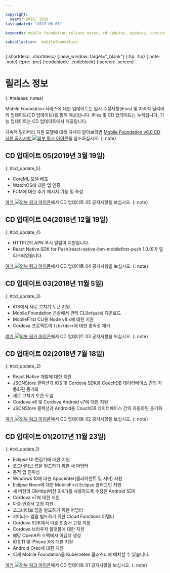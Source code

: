 ```yaml
---

copyright:
  years: 2018, 2019
lastupdated: "2019-06-06"

keywords: mobile foundation release notes, cd updates, updates, continuous delivery updates

subcollection:  mobilefoundation
---
```


{:shortdesc: .shortdesc}
{:new_window: target="_blank"}
{:tip: .tip}
{:note: .note}
{:pre: .pre}
{:codeblock: .codeblock}
{:screen: .screen}

# 릴리스 정보
{: #release_notes}

Mobile Foundation 서비스에 대한 업데이트는 임시 수정사항(iFixs) 및 지속적 딜리버리 업데이트(CD 업데이트)를 통해 제공됩니다. iFixs 및 CD 업데이트는 누적됩니다. 기능 업데이트는 CD 업데이트에서 제공됩니다.

지속적 딜리버리 지원 모델에 대해 자세히 알아보려면 [Mobile Foundation v8.0 CD 지원 공지사항 ![외부 링크 아이콘](../../icons/launch-glyph.svg "외부 링크 아이콘")](https://www-01.ibm.com/common/ssi/ShowDoc.wss?docURL=/common/ssi/rep_ca/0/897/ENUS217-390/index.html&request_locale=en)을 참조하십시오.
{: note}

## CD 업데이트 05(2019년 3월 19일)
{: #cd_update_5}

* CoreML 모델 배포
* WatchOS에 대한 앱 인증
* FCM에 대한 추가 메시지 기능 및 속성

[여기 ![외부 링크 아이콘](../../icons/launch-glyph.svg "외부 링크 아이콘")](https://mobilefirstplatform.ibmcloud.com/blog/2019/03/22/8-0-cd-update-release)에서 CD 업데이트 05 공지사항을 보십시오.
{: note}

## CD 업데이트 04(2018년 12월 19일)
{: #cd_update_4}

* HTTP/2의 APN 푸시 알림이 지원됩니다.
* React Native SDK for Push(react-native-ibm-mobilefirst-push 1.0.0)가 릴리스되었습니다.

[여기 ![외부 링크 아이콘](../../icons/launch-glyph.svg "외부 링크 아이콘")](https://mobilefirstplatform.ibmcloud.com/blog/2018/12/24/8-0-cd-update-release/)에서 CD 업데이트 04 공지사항을 보십시오.
{: note}

## CD 업데이트 03(2018년 11월 5일)
{: #cd_update_3}

* iOS에서 새로 고치기 토큰 지원
* Mobile Foundation 콘솔에서 관리 CLI(`mfpadm`) 다운로드
* MobileFirst CLI용 Node v8.x에 대한 지원
* Cordova 프로젝트의 `libstdc++`에 대한 종속성 제거

[여기 ![외부 링크 아이콘](../../icons/launch-glyph.svg "외부 링크 아이콘")](https://mobilefirstplatform.ibmcloud.com/blog/2018/11/15/8-0-cd-update-release/)에서 CD 업데이트 03 공지사항을 보십시오.
{: note}

## CD 업데이트 02(2018년 7월 18일)
{: #cd_update_2}

* React Native 개발에 대한 지원
* JSONStore 콜렉션과 iOS 및 Cordova SDK용 CouchDB 데이터베이스 간의 자동화된 동기화
* 새로 고치기 토큰 도입
* Cordova v8 및 Cordova Android v7에 대한 지원
* JSONStore 콜렉션과 Android용 CouchDB 데이터베이스 간의 자동화된 동기화

[여기 ![외부 링크 아이콘](../../icons/launch-glyph.svg "외부 링크 아이콘")](https://mobilefirstplatform.ibmcloud.com/blog/2018/07/24/8-0-cd-update-release/)에서 CD 업데이트 02 공지사항을 보십시오.
{: note}

## CD 업데이트 01(2017년 11월 23일)
{: #cd_update_1}

* Eclipse UI 편집기에 대한 지원
* 코그너티브 앱을 빌드하기 위한 새 어댑터
* 동적 앱 진위성
* Windows 10에 대한 Appcenter(클라이언트 및 서버) 지원
* Eclipse Neon에 대한 MobileFirst Eclipse 플러그인 지원
* 새 버전의 OkHttp(버전 3.4.1)를 사용하도록 수정된 Android SDK
* Cordova v7에 대한 지원
* 다중 인증서 고정 지원
* 코그너티브 앱을 빌드하기 위한 어댑터
* 서버리스 앱을 빌드하기 위한 Cloud Functions 어댑터
* Cordova SDK에서 다중 인증서 고정 지원
* Cordova 브라우저 플랫폼에 대한 지원
* 해당 OpenAPI 스펙에서 어댑터 생성
* iOS 11 및 iPhone X에 대한 지원
* Android Oreo에 대한 지원
* 이제 Mobile Foundation을 Kubernetes 클러스터에 배치할 수 있습니다.


[여기 ![외부 링크 아이콘](../../icons/launch-glyph.svg "외부 링크 아이콘")](https://mobilefirstplatform.ibmcloud.com/blog/2017/11/27/8-0-cd-update-release/)에서 CD 업데이트 01 공지사항을 보십시오.
{: note}
